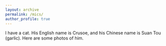 ```yaml
---
layout: archive
permalink: /mics/
author_profile: true
---
```


I have a cat. His English name is Crusoe, and his Chinese name is Suan Tou (garlic). Here are some photos of him.
